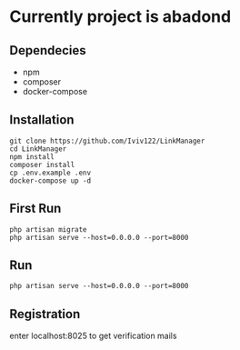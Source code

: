 # Currently project is abadond

## Dependecies
- npm
- composer
- docker-compose

## Installation

```
git clone https://github.com/Iviv122/LinkManager
cd LinkManager
npm install
composer install
cp .env.example .env
docker-compose up -d
```

## First Run
```
php artisan migrate
php artisan serve --host=0.0.0.0 --port=8000
```

## Run 
```
php artisan serve --host=0.0.0.0 --port=8000
```

## Registration
enter localhost:8025 to get verification mails

